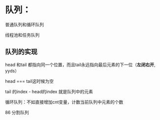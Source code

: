 # 队列：

普通队列和循环队列

线程池和任务队列



## 队列的实现

head 和tail 都指向同一个位置，而且tail永远指向最后元素的下一位（**左闭右开**, yyds）

head === tail这时候为空

tail 的index - head的index 就是队列中的元素

循环队列：不如直接增加cnt变量，计数当前队列中元素的个数



86 分割队列



